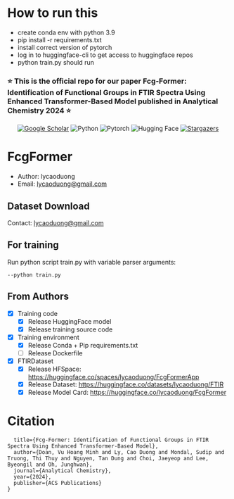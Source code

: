 # How to run this
- create conda env with python 3.9
- pip install -r requirements.txt
- install correct version of pytorch
- log in to huggingface-cli to get access to huggingface repos
- python train.py should run

### :star: This is the official repo for our paper **Fcg-Former: Identification of Functional Groups in FTIR Spectra Using Enhanced Transformer-Based Model** published in Analytical Chemistry 2024 :star:

<p align="center">
      <a href="https://pubs.acs.org/doi/10.1021/acs.analchem.4c01622"><img alt="Google Scholar" src="https://img.shields.io/badge/DOI-10.1021/acs.analchem.4c01622-green?color=FF8000&logoColor=white"></a>
      <img alt="Python" src="https://img.shields.io/badge/Python%20-%2314354C.svg?style=flat-square&logo=python&logoColor=white" />
      <img alt="Pytorch" src="https://img.shields.io/badge/PyTorch-EE4C2C?style=flat&logo=pytorch&logoColor=white" />
      <img alt="Hugging Face" src="https://img.shields.io/badge/🤗_Hugging_Face-_oItsMineZ&logoColor=white" />
      <a href="https://github.com/lycaoduong/FcgFormer/stargazers"><img alt="Stargazers" src="https://img.shields.io/github/stars/lycaoduong/FcgFormer?style=for-the-badge&logo=github&color=f4dbd6&logoColor=D9E0EE&labelColor=302D41"></a>

</p>

# FcgFormer
- Author: lycaoduong
- Email: lycaoduong@gmail.com

## Dataset Download
Contact: lycaoduong@gmail.com

## For training
Run python script train.py with variable parser arguments:
```
--python train.py
```

## From Authors
- [x] Training code
    - [x] Release HuggingFace model
    - [x] Release training source code
- [x] Training environment
    - [x] Release Conda + Pip requirements.txt
    - [ ] Release Dockerfile
- [x] FTIRDataset
  - [x] Release HFSpace: https://huggingface.co/spaces/lycaoduong/FcgFormerApp 
  - [x] Release Dataset: https://huggingface.co/datasets/lycaoduong/FTIR
  - [x] Release Model Card: https://huggingface.co/lycaoduong/FcgFormer

# **Citation**
```@article{doan2024fcg,
  title={Fcg-Former: Identification of Functional Groups in FTIR Spectra Using Enhanced Transformer-Based Model},
  author={Doan, Vu Hoang Minh and Ly, Cao Duong and Mondal, Sudip and Truong, Thi Thuy and Nguyen, Tan Dung and Choi, Jaeyeop and Lee, Byeongil and Oh, Junghwan},
  journal={Analytical Chemistry},
  year={2024},
  publisher={ACS Publications}
}
